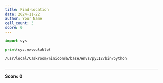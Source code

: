 ```yaml
---
title: Find-Location
date: 2024-11-22
author: Your Name
cell_count: 3
score: 0
---
```


```python
import sys
```


```python
print(sys.executable)
```

    /usr/local/Caskroom/miniconda/base/envs/py312/bin/python



```python

```


---
**Score: 0**
